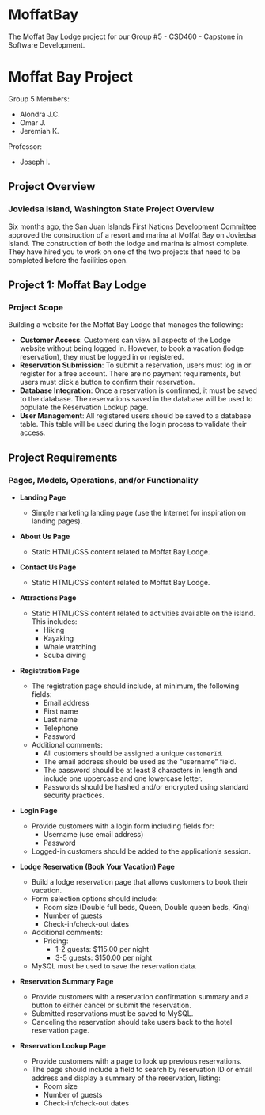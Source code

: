 # MoffatBay
The Moffat Bay Lodge project for our Group #5 - CSD460 - Capstone in Software Development.

# Moffat Bay Project
Group 5 Members:
- Alondra J.C.
- Omar J.
- Jeremiah K.

Professor:
- Joseph I.

## Project Overview

### Joviedsa Island, Washington State Project Overview
Six months ago, the San Juan Islands First Nations Development Committee approved the construction of a resort and marina at Moffat Bay on Joviedsa Island. The construction of both the lodge and marina is almost complete. They have hired you to work on one of the two projects that need to be completed before the facilities open.

## Project 1: Moffat Bay Lodge

### Project Scope
Building a website for the Moffat Bay Lodge that manages the following:

- **Customer Access**: Customers can view all aspects of the Lodge website without being logged in. However, to book a vacation (lodge reservation), they must be logged in or registered.
- **Reservation Submission**: To submit a reservation, users must log in or register for a free account. There are no payment requirements, but users must click a button to confirm their reservation.
- **Database Integration**: Once a reservation is confirmed, it must be saved to the database. The reservations saved in the database will be used to populate the Reservation Lookup page.
- **User Management**: All registered users should be saved to a database table. This table will be used during the login process to validate their access.

## Project Requirements

### Pages, Models, Operations, and/or Functionality

- **Landing Page**
  - Simple marketing landing page (use the Internet for inspiration on landing pages).

- **About Us Page**
  - Static HTML/CSS content related to Moffat Bay Lodge.

- **Contact Us Page**
  - Static HTML/CSS content related to Moffat Bay Lodge.

- **Attractions Page**
  - Static HTML/CSS content related to activities available on the island. This includes:
    - Hiking
    - Kayaking
    - Whale watching
    - Scuba diving

- **Registration Page**
  - The registration page should include, at minimum, the following fields:
    - Email address
    - First name
    - Last name
    - Telephone
    - Password
  - Additional comments:
    - All customers should be assigned a unique `customerId`.
    - The email address should be used as the “username” field.
    - The password should be at least 8 characters in length and include one uppercase and one lowercase letter.
    - Passwords should be hashed and/or encrypted using standard security practices.

- **Login Page**
  - Provide customers with a login form including fields for:
    - Username (use email address)
    - Password
  - Logged-in customers should be added to the application’s session.

- **Lodge Reservation (Book Your Vacation) Page**
  - Build a lodge reservation page that allows customers to book their vacation.
  - Form selection options should include:
    - Room size (Double full beds, Queen, Double queen beds, King)
    - Number of guests
    - Check-in/check-out dates
  - Additional comments:
    - Pricing:
      - 1-2 guests: $115.00 per night
      - 3-5 guests: $150.00 per night
  - MySQL must be used to save the reservation data.

- **Reservation Summary Page**
  - Provide customers with a reservation confirmation summary and a button to either cancel or submit the reservation.
  - Submitted reservations must be saved to MySQL.
  - Canceling the reservation should take users back to the hotel reservation page.

- **Reservation Lookup Page**
  - Provide customers with a page to look up previous reservations.
  - The page should include a field to search by reservation ID or email address and display a summary of the reservation, listing:
    - Room size
    - Number of guests
    - Check-in/check-out dates
